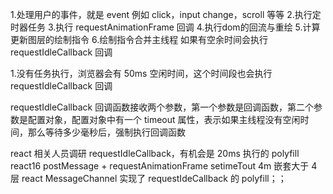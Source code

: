 <!-- 浏览器的空闲时间 -->

<!-- requestIdleCallback -->

<!-- 60FPS 16.6ms -->

<!-- 一帧执行做什么时间 -->
1.处理用户的事件，就是 event 例如 click，input change，scroll 等等
2.执行定时器任务
3.执行 requestAnimationFrame 回调
4.执行dom的回流与重绘
5.计算更新图层的绘制指令
6.绘制指令合并主线程 如果有空余时间会执行 requestIdleCallback 回调

<!-- 第二种情况 -->
1.没有任务执行，浏览器会有 50ms 空闲时间，这个时间段也会执行 requestIdleCallback 回调

requestIdleCallback 回调函数接收两个参数，第一个参数是回调函数，第二个参数是配置对象，配置对象中有一个 timeout 属性，表示如果主线程没有空闲时间，那么等待多少毫秒后，强制执行回调函数

react 相关人员调研 requestIdleCallback，有机会是 20ms 执行的 polyfill
react16 postMessage + requestAnimationFrame
setimeTout 4m 嵌套大于 4 层
react MessageChannel 实现了 requestIdeCallback 的 polyfill；；
